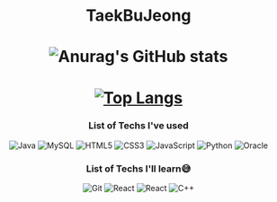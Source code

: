 <div align=center>


# TaekBuJeong


# ![Anurag's GitHub stats](https://github-readme-stats.vercel.app/api?username=taek-b&theme=moltack&show_icons=true)
# [![Top Langs](https://github-readme-stats.vercel.app/api/top-langs/?username=anuraghazra&layout=compact)](https://github.com/anuraghazra/github-readme-stats)

### List of Techs I've used
![Java](https://img.shields.io/badge/java-%23ED8B00.svg?style=flat&logo=java&logoColor=white)
![MySQL](https://img.shields.io/badge/MySQL-4479A1.svg?style=flat&logo=MySQL&logoColor=white)
![HTML5](https://img.shields.io/badge/HTML5-E34F26.svg?style=flat&logo=HTML5&logoColor=white)
![CSS3](https://img.shields.io/badge/CSS3-1572B6.svg?style=flat&logo=CSS3&logoColor=white)
![JavaScript](https://img.shields.io/badge/JavaScript-F7DF1E.svg?style=flat&logo=JavaScript&logoColor=white)
![Python](https://img.shields.io/badge/Python-3776AB.svg?style=flat&logo=Python&logoColor=white)
![Oracle](https://img.shields.io/badge/Oracle-F80000?style=flat&logo=oracle&logoColor=white)

### List of Techs I'll learn😅
![Git](https://img.shields.io/badge/git-%23F05033.svg?style=flat&logo=git&logoColor=white)
![React](https://img.shields.io/badge/react-%2320232a.svg?style=flat&logo=react&logoColor=%2361DAFB)
![React](https://img.shields.io/badge/React-61DAFB.svg?style=flat&logo=React&logoColor=white)
![C++](https://img.shields.io/badge/C++-00599C.svg?style=flat&logo=C%2B%2B&logoColor=white)
</div>
